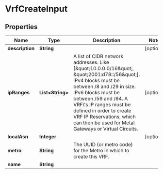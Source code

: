

# VrfCreateInput


## Properties

| Name | Type | Description | Notes |
|------------ | ------------- | ------------- | -------------|
|**description** | **String** |  |  [optional] |
|**ipRanges** | **List&lt;String&gt;** | A list of CIDR network addresses. Like [\&quot;10.0.0.0/16\&quot;, \&quot;2001:d78::/56\&quot;]. IPv4 blocks must be between /8 and /29 in size. IPv6 blocks must be between /56 and /64. A VRF\\&#39;s IP ranges must be defined in order to create VRF IP Reservations, which can then be used for Metal Gateways or Virtual Circuits. |  [optional] |
|**localAsn** | **Integer** |  |  [optional] |
|**metro** | **String** | The UUID (or metro code) for the Metro in which to create this VRF. |  |
|**name** | **String** |  |  |



